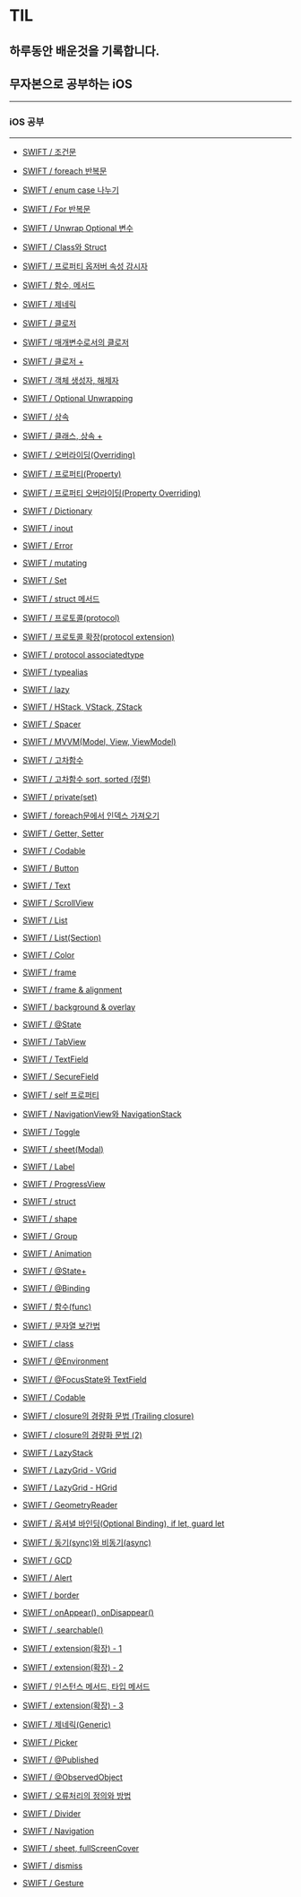# TIL
## 하루동안 배운것을 기록합니다.
## 무자본으로 공부하는 iOS
---
### iOS 공부
---
- <a href = "https://github.com/kimkyumbi/TIL/blob/main/iOS/조건문.md" > SWIFT / 조건문 </a>

- <a href = "https://github.com/kimkyumbi/TIL/blob/main/iOS/.md" > SWIFT / foreach 반복문 </a>

- <a href = "https://github.com/kimkyumbi/TIL/blob/main/iOS/enum-case나누기.md" > SWIFT / enum case 나누기 </a>

- <a href = "https://github.com/kimkyumbi/TIL/blob/main/iOS/For반복문.md" > SWIFT / For 반복문 </a>

- <a href = "https://github.com/kimkyumbi/TIL/blob/main/iOS/230711-1.md" > SWIFT / Unwrap Optional 변수 </a>

- <a href = "https://github.com/kimkyumbi/TIL/blob/main/iOS/230712-1.md" > SWIFT / Class와 Struct </a>

- <a href = "https://github.com/kimkyumbi/TIL/blob/main/iOS/230712-2.md" > SWIFT / 프로퍼티 옵저버 속성 감시자 </a>

- <a href = "https://github.com/kimkyumbi/TIL/blob/main/iOS/230713-1.md" > SWIFT / 함수, 메서드 </a>

- <a href = "https://github.com/kimkyumbi/TIL/blob/main/iOS/230713-2.md" > SWIFT / 제네릭 </a>

- <a href = "https://github.com/kimkyumbi/TIL/blob/main/iOS/클로저.md" > SWIFT / 클로저 </a>

- <a href = "https://github.com/kimkyumbi/TIL/blob/main/iOS/매개변수로서의 클로저.md" > SWIFT / 매개변수로서의 클로저 </a>

- <a href = "https://github.com/kimkyumbi/TIL/blob/main/iOS/클로저 +.md" > SWIFT / 클로저 + </a>

- <a href = "https://github.com/kimkyumbi/TIL/blob/main/iOS/객체 생성, 해체.md" > SWIFT / 객체 생성자, 해제자 </a>

- <a href = "https://github.com/kimkyumbi/TIL/blob/main/iOS/옵셔널 언래핑.md" > SWIFT / Optional Unwrapping</a>

- <a href = "https://github.com/kimkyumbi/TIL/blob/main/iOS/상속.md" > SWIFT / 상속 </a>

- <a href = "https://github.com/kimkyumbi/TIL/blob/main/iOS/클래스, 상속+.md" > SWIFT / 클래스, 상속 + </a>

- <a href = "https://github.com/kimkyumbi/TIL/blob/main/iOS/오버라이딩.md" > SWIFT / 오버라이딩(Overriding) </a> 

- <a href = "https://github.com/kimkyumbi/TIL/blob/main/iOS/프로퍼티.md" > SWIFT / 프로퍼티(Property) </a> 

- <a href = "https://github.com/kimkyumbi/TIL/blob/main/iOS/프로퍼티 오버라이딩.md" > SWIFT / 프로퍼티 오버라이딩(Property Overriding) </a> 

- <a href = "https://github.com/kimkyumbi/TIL/blob/main/iOS/Dictionary.md" > SWIFT / Dictionary </a> 

- <a href = "https://github.com/kimkyumbi/TIL/blob/main/iOS/inout.md" > SWIFT / inout </a> 

- <a href = "https://github.com/kimkyumbi/TIL/blob/main/iOS/Error.md" > SWIFT / Error </a> 

- <a href = "https://github.com/kimkyumbi/TIL/blob/main/iOS/mutating.md" > SWIFT / mutating </a> 

- <a href = "https://github.com/kimkyumbi/TIL/blob/main/iOS/Set.md" > SWIFT / Set </a> 

- <a href = "https://github.com/kimkyumbi/TIL/blob/main/iOS/230718-1.md" > SWIFT / struct 메서드 </a> 

- <a href = "https://github.com/kimkyumbi/TIL/blob/main/iOS/프로토콜.md" > SWIFT / 프로토콜(protocol) </a> 

- <a href = "https://github.com/kimkyumbi/TIL/blob/main/iOS/프로토콜 확장.md" > SWIFT / 프로토콜 확장(protocol extension) </a> 

- <a href = "https://github.com/kimkyumbi/TIL/blob/main/iOS/230721-1.md" > SWIFT / protocol associatedtype </a> 

- <a href = "https://github.com/kimkyumbi/TIL/blob/main/iOS/230722-1.md" > SWIFT / typealias </a> 

- <a href = "https://github.com/kimkyumbi/TIL/blob/main/iOS/230724-1.md" > SWIFT / lazy </a> 

- <a href = "https://github.com/kimkyumbi/TIL/blob/main/iOS/H, V, ZStack.md" > SWIFT / HStack, VStack, ZStack </a> 

- <a href = "https://github.com/kimkyumbi/TIL/blob/main/iOS/Spacer.md" > SWIFT / Spacer </a> 

- <a href = "https://github.com/kimkyumbi/TIL/blob/main/iOS/MVVM.md" > SWIFT / MVVM(Model, View, ViewModel) </a> 

- <a href = "https://github.com/kimkyumbi/TIL/blob/main/iOS/고차함수.md" > SWIFT / 고차함수 </a> 

- <a href = "https://github.com/kimkyumbi/TIL/blob/main/iOS/고차함수 sort, sorted.md" > SWIFT / 고차함수 sort, sorted (정렬) </a> 

- <a href = "https://github.com/kimkyumbi/TIL/blob/main/iOS/230730-1.md" > SWIFT / private(set) </a> 

- <a href = "https://github.com/kimkyumbi/TIL/blob/main/iOS/foreach문 인덱스.md" > SWIFT / foreach문에서 인덱스 가져오기 </a> 

- <a href = "https://github.com/kimkyumbi/TIL/blob/main/iOS/Getter, Setter.md" > SWIFT / Getter, Setter </a> 

- <a href = "https://github.com/kimkyumbi/TIL/blob/main/iOS/Codable.md" > SWIFT / Codable </a> 

- <a href = "https://github.com/kimkyumbi/TIL/blob/main/iOS/Button.md" > SWIFT / Button </a> 

- <a href = "https://github.com/kimkyumbi/TIL/blob/main/iOS/Text.md" > SWIFT / Text </a> 

- <a href = "https://github.com/kimkyumbi/TIL/blob/main/iOS/ScrollView.md" > SWIFT / ScrollView </a> 

- <a href = "https://github.com/kimkyumbi/TIL/blob/main/iOS/List.md" > SWIFT / List </a> 

- <a href = "https://github.com/kimkyumbi/TIL/blob/main/iOS/List(Section).md" > SWIFT / List(Section) </a> 

- <a href = "https://github.com/kimkyumbi/TIL/blob/main/iOS/Color.md" > SWIFT / Color </a> 

- <a href = "https://github.com/kimkyumbi/TIL/blob/main/iOS/frame.md" > SWIFT / frame </a> 

- <a href = "https://github.com/kimkyumbi/TIL/blob/main/iOS/frame, alignment.md" > SWIFT / frame & alignment </a> 

- <a href = "https://github.com/kimkyumbi/TIL/blob/main/iOS/230811-1.md" > SWIFT / background & overlay </a> 

- <a href = "https://github.com/kimkyumbi/TIL/blob/main/iOS/State.md" > SWIFT / @State </a> 

- <a href = "https://github.com/kimkyumbi/TIL/blob/main/iOS/TapView.md" > SWIFT / TabView </a> 

- <a href = "https://github.com/kimkyumbi/TIL/blob/main/iOS/TextField.md" > SWIFT / TextField </a> 

- <a href = "https://github.com/kimkyumbi/TIL/blob/main/iOS/SecureField.md" > SWIFT / SecureField </a> 

- <a href = "https://github.com/kimkyumbi/TIL/blob/main/iOS/self.md" > SWIFT / self 프로퍼티 </a> 

- <a href = "https://github.com/kimkyumbi/TIL/blob/main/iOS/NavigationView, NavigationStack.md" > SWIFT / NavigationView와 NavigationStack </a> 

- <a href = "https://github.com/kimkyumbi/TIL/blob/main/iOS/toggle.md" > SWIFT / Toggle </a> 

- <a href = "https://github.com/kimkyumbi/TIL/blob/main/iOS/sheet.md" > SWIFT / sheet(Modal) </a> 

- <a href = "https://github.com/kimkyumbi/TIL/blob/main/iOS/Label.md" > SWIFT / Label </a> 

- <a href = "https://github.com/kimkyumbi/TIL/blob/main/iOS/ProgressView.md" > SWIFT / ProgressView </a> 

- <a href = "https://github.com/kimkyumbi/TIL/blob/main/iOS/structmd" > SWIFT / struct </a> 

- <a href = "https://github.com/kimkyumbi/TIL/blob/main/iOS/shape.md" > SWIFT / shape </a> 

- <a href = "https://github.com/kimkyumbi/TIL/blob/main/iOS/Group.md" > SWIFT / Group </a> 

- <a href = "https://github.com/kimkyumbi/TIL/blob/main/iOS/Animation.md" > SWIFT / Animation </a> 

- <a href = "https://github.com/kimkyumbi/TIL/blob/main/iOS/State+.md" > SWIFT / @State+ </a> 

- <a href = "https://github.com/kimkyumbi/TIL/blob/main/iOS/Binding.md" > SWIFT / @Binding </a> 

- <a href = "https://github.com/kimkyumbi/TIL/blob/main/iOS/230830-1.md" > SWIFT / 함수(func) </a> 

- <a href = "https://github.com/kimkyumbi/TIL/blob/main/iOS/문자열보간법.md" > SWIFT / 문자열 보간법 </a> 

- <a href = "https://github.com/kimkyumbi/TIL/blob/main/iOS/class.md" > SWIFT / class </a> 

- <a href = "https://github.com/kimkyumbi/TIL/blob/main/iOS/Environment.md" > SWIFT / @Environment </a> 

- <a href = "https://github.com/kimkyumbi/TIL/blob/main/iOS/230904-1.md" > SWIFT / @FocusState와 TextField </a> 

- <a href = "https://github.com/kimkyumbi/TIL/blob/main/iOS/Codable.md" > SWIFT / Codable </a> 

- <a href = "https://github.com/kimkyumbi/TIL/blob/main/iOS/closure의 경량화.md" > SWIFT / closure의 경량화 문법 (Trailing closure) </a> 

- <a href = "https://github.com/kimkyumbi/TIL/blob/main/iOS/closure의 경량화 문법.md" > SWIFT / closure의 경량화 문법 (2) </a> 

- <a href = "https://github.com/kimkyumbi/TIL/blob/main/iOS/LazyStack.md" > SWIFT / LazyStack </a> 

- <a href = "https://github.com/kimkyumbi/TIL/blob/main/iOS/LazyGrid - VGrid.md" > SWIFT / LazyGrid - VGrid </a> 

- <a href = "https://github.com/kimkyumbi/TIL/blob/main/iOS/LazyGrid - HGrid.md" > SWIFT / LazyGrid - HGrid </a> 

- <a href = "https://github.com/kimkyumbi/TIL/blob/main/iOS/GeometryReader.md" > SWIFT / GeometryReader </a> 

- <a href = "https://github.com/kimkyumbi/TIL/blob/main/iOS/옵셔널 바인딩.md" > SWIFT / 옵셔녈 바인딩(Optional Binding), if let, guard let </a> 

- <a href = "https://github.com/kimkyumbi/TIL/blob/main/iOS/동기, 비동기.md" > SWIFT / 동기(sync)와 비동기(async) </a> 

- <a href = "https://github.com/kimkyumbi/TIL/blob/main/iOS/GCD.md" > SWIFT / GCD </a> 

- <a href = "https://github.com/kimkyumbi/TIL/blob/main/iOS/Alert.md" > SWIFT / Alert </a> 

- <a href = "https://github.com/kimkyumbi/TIL/blob/main/iOS/border.md" > SWIFT / border </a> 

- <a href = "https://github.com/kimkyumbi/TIL/blob/main/iOS/onApper(), onDisappear().md" > SWIFT / onAppear(), onDisappear() </a> 

- <a href = "https://github.com/kimkyumbi/TIL/blob/main/iOS/searchable().md" > SWIFT / .searchable() </a> 

- <a href = "https://github.com/kimkyumbi/TIL/blob/main/iOS/230926-1.md" > SWIFT / extension(확장) - 1 </a> 

- <a href = "https://github.com/kimkyumbi/TIL/blob/main/iOS/230927-1.md" > SWIFT / extension(확장) - 2 </a> 

- <a href = "https://github.com/kimkyumbi/TIL/blob/main/iOS/인스턴스 메서드, 타입 메서드.md" > SWIFT / 인스턴스 메서드, 타입 메서드 </a> 

- <a href = "https://github.com/kimkyumbi/TIL/blob/main/iOS/230930-1.md" > SWIFT / extension(확장) - 3 </a> 

- <a href = "https://github.com/kimkyumbi/TIL/blob/main/iOS/제네릭(Generic).md" > SWIFT / 제네릭(Generic) </a> 

- <a href = "https://github.com/kimkyumbi/TIL/blob/main/iOS/Picker.md" > SWIFT / Picker </a> 

- <a href = "https://github.com/kimkyumbi/TIL/blob/main/iOS/Published.md" > SWIFT / @Published </a> 

- <a href = "https://github.com/kimkyumbi/TIL/blob/main/iOS/ObservedObject.md" > SWIFT / @ObservedObject </a> 

- <a href = "https://github.com/kimkyumbi/TIL/blob/main/iOS/오류처리의 정의와 방법.md" > SWIFT / 오류처리의 정의와 방법 </a> 

- <a href = "https://github.com/kimkyumbi/TIL/blob/main/iOS/Divider.md" > SWIFT / Divider </a> 

- <a href = "https://github.com/kimkyumbi/TIL/blob/main/iOS/Navigation.md" > SWIFT / Navigation </a> 

- <a href = "https://github.com/kimkyumbi/TIL/blob/main/iOS/sheet, fullScreenCover.md" > SWIFT / sheet, fullScreenCover </a> 

- <a href = "https://github.com/kimkyumbi/TIL/blob/main/iOS/dismiss.md" > SWIFT / dismiss </a> 

- <a href = "https://github.com/kimkyumbi/TIL/blob/main/iOS/Gesture.md" > SWIFT / Gesture </a> 